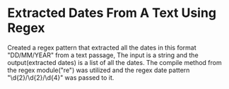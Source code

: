 # Extracted Dates From A Text Using Regex

Created a regex pattern that extracted all the dates in this format "DD/MM/YEAR" from a text passage,
The input is a string and the output(extracted dates) is a list of all the dates. 
The compile method from the regex module("re") was utilized and the regex date pattern  "\d{2}/\d{2}/\d{4}" was passed to it. 


